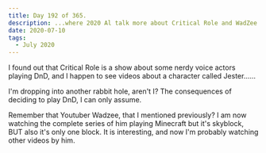 ```yaml
---
title: Day 192 of 365.
description: ...where 2020 Al talk more about Critical Role and WadZee.
date: 2020-07-10
tags:
  - July 2020
---
```


I found out that Critical Role is a show about some nerdy voice actors playing DnD, and I happen to see videos about a character called Jester......

I'm dropping into another rabbit hole, aren't I? The consequences of deciding to play DnD, I can only assume.

Remember that Youtuber Wadzee, that I mentioned previously? I am now watching the complete series of him playing Minecraft but it's skyblock, BUT also it's only one block. It is interesting, and now I'm probably watching other videos by him.